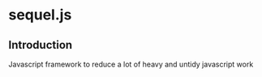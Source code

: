 sequel.js
========

Introduction
-------------
Javascript framework to reduce a lot of heavy and untidy javascript work

